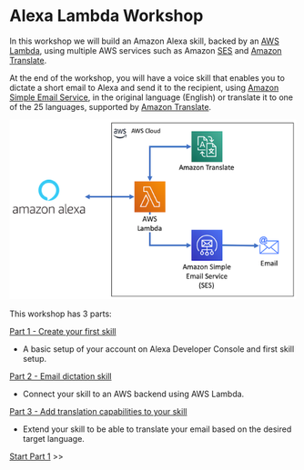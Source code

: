 # Alexa Lambda Workshop
In this workshop we will build an Amazon Alexa skill, backed by an [AWS Lambda](https://aws.amazon.com/lambda/), using multiple AWS services such as Amazon [SES](https://aws.amazon.com/ses/) and [Amazon Translate](https://aws.amazon.com/translate/).

At the end of the workshop, you will have a voice skill that enables you to dictate a short email to Alexa and send it to the recipient, using [Amazon Simple Email Service](https://aws.amazon.com/ses/), in the original language (English) or translate it to one of the 25 languages, supported by [Amazon Translate](https://aws.amazon.com/translate/).

![Architecture](screenshots/Architecture.png)

This workshop has 3 parts:

[Part 1 - Create your first skill](BuildYourFirstSkill.md)
- A basic setup of your account on Alexa Developer Console and first skill setup.

[Part 2 - Email dictation skill]()
- Connect your skill to an AWS backend using AWS Lambda.

[Part 3 - Add translation capabilities to your skill]()
- Extend your skill to be able to translate your email based on the desired target language.

[Start Part 1](BuildYourFirstSkill.md) >>
